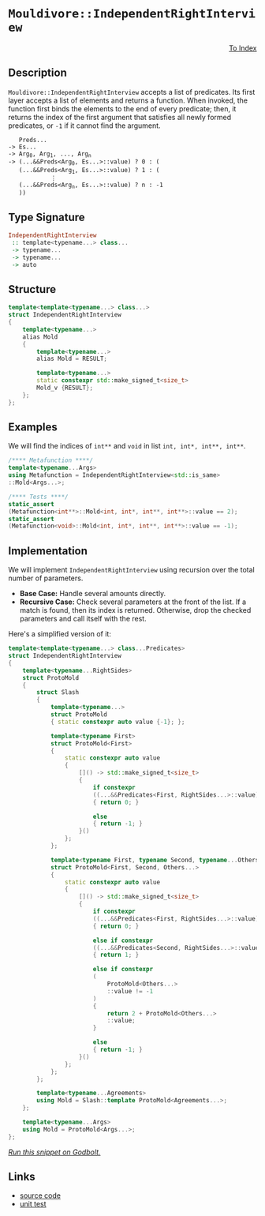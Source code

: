 <!-- Copyright 2024 Feng Mofan
SPDX-License-Identifier: Apache-2.0 -->

# `Mouldivore::IndependentRightInterview`

<p style='text-align: right;'><a href="../../../facilities/metafunctions.md#mouldivore-independent-right-interview">To Index</a></p>

## Description

`Mouldivore::IndependentRightInterview` accepts a list of predicates.
Its first layer accepts a list of elements and returns a function.
When invoked, the function first binds the elements to the end of every predicate;
then, it returns the index of the first argument that satisfies all newly formed predicates, or `-1` if it cannot find the argument.

<pre><code>   Preds...
-> Es...
-> Arg<sub>0</sub>, Arg<sub>1</sub>, ..., Arg<sub>n</sub>
-> (...&&Preds&lt;Arg<sub>0</sub>, Es...&gt;::value) ? 0 : (
   (...&&Preds&lt;Arg<sub>1</sub>, Es...&gt;::value) ? 1 : (
            &vellip;
   (...&&Preds&lt;Arg<sub>n</sub>, Es...&gt;::value) ? n : -1
   ))</code></pre>

## Type Signature

```Haskell
IndependentRightInterview
 :: template<typename...> class...
 -> typename...
 -> typename...
 -> auto
```

## Structure

```C++
template<template<typename...> class...>
struct IndependentRightInterview
{
    template<typename...>
    alias Mold
    {
        template<typename...>
        alias Mold = RESULT;

        template<typename...>
        static constexpr std::make_signed_t<size_t>
        Mold_v {RESULT};
    };  
};
```

## Examples

We will find the indices of `int**` and `void` in list `int, int*, int**, int**`.

```C++
/**** Metafunction ****/
template<typename...Args>
using Metafunction = IndependentRightInterview<std::is_same>
::Mold<Args...>;

/**** Tests ****/
static_assert
(Metafunction<int**>::Mold<int, int*, int**, int**>::value == 2);
static_assert
(Metafunction<void>::Mold<int, int*, int**, int**>::value == -1);
```

## Implementation

We will implement `IndependentRightInterview` using recursion over the total number of parameters.

- **Base Case:** Handle several amounts directly.
- **Recursive Case:** Check several parameters at the front of the list.
If a match is found, then its index is returned.
Otherwise, drop the checked parameters and call itself with the rest.

Here's a simplified version of it:

```C++
template<template<typename...> class...Predicates>
struct IndependentRightInterview
{
    template<typename...RightSides>
    struct ProtoMold
    {
        struct Slash
        {
            template<typename...>
            struct ProtoMold
            { static constexpr auto value {-1}; };

            template<typename First>
            struct ProtoMold<First>
            {   
                static constexpr auto value 
                {
                    []() -> std::make_signed_t<size_t>
                    {
                        if constexpr 
                        ((...&&Predicates<First, RightSides...>::value))
                        { return 0; }

                        else
                        { return -1; }
                    }()
                };
            };

            template<typename First, typename Second, typename...Others>
            struct ProtoMold<First, Second, Others...>
            {   
                static constexpr auto value 
                {
                    []() -> std::make_signed_t<size_t>
                    {
                        if constexpr 
                        ((...&&Predicates<First, RightSides...>::value))
                        { return 0; }

                        else if constexpr 
                        ((...&&Predicates<Second, RightSides...>::value))
                        { return 1; }

                        else if constexpr
                        (
                            ProtoMold<Others...>
                            ::value != -1
                        )
                        { 
                            return 2 + ProtoMold<Others...>
                            ::value; 
                        }

                        else
                        { return -1; }
                    }()
                };
            };
        };

        template<typename...Agreements>
        using Mold = Slash::template ProtoMold<Agreements...>;
    };

    template<typename...Args>
    using Mold = ProtoMold<Args...>;
};
```

[*Run this snippet on Godbolt.*](https://godbolt.org/#z:OYLghAFBqd5QCxAYwPYBMCmBRdBLAF1QCcAaPECAMzwBtMA7AQwFtMQByARg9KtQYEAysib0QXACx8BBAKoBnTAAUAHpwAMvAFYTStJg1DIApACYAQuYukl9ZATwDKjdAGFUtAK4sGIAGz%2BpK4AMngMmAByPgBGmMQgAJzSAA6oCoRODB7evgFBaRmOAmER0SxxCcm2mPbFDEIETMQEOT5%2BgTV1WY3NBKVRsfFJ0gpNLW15nWN9A%2BWVIwCUtqhexMjsHAD0AFR7%2BweHRztbJhoAgrv7ANQAIpgprozIeJgK1wenF1fHv4df5zOgLMAGZwshvFhriYQW5kGN0FgqDDsEDzGCGBCvFCYW4CABPR4AfQIxCYhAUKLR3z%2BtP%2BQJ%2BO2uAEkWCl6GxBEx6h99gDGXS/gCgQRMGyDKLcaLxdzMFLCYxWJgAHSqlHXCFMBQKVXK5TETD4USiykg1EXMbELwOFkMLCPO2MAgAJTwwAQBGZgniADdXgB3NEAdisF2u4eu0vZsvlDqVutd7uEeCwpvN5wj10t1oI131qCIAFlPOggZmTCGy5mI9mbUIDAoEFXq9DK2GW9WoxK5bCCXG2Lqqe2OzXSTm88QC6hi7RS8OR62LFmmo5kBqBGNMKoUsRrkwvERrj6xF5MIuALRcCu3GFL6%2B36kZhfhrsx3sK5hsa4AMTwxDGQ5Ps%2Bta5vmRYlriv7/gQgHPuGFZLvB85wcu3J4GuaAMJu267vuh7Ht4Z7Nihi7ESREYmAArFYlG3BAizXOe6oIiAIAsEwADWmBEhkwAROgJK4hkABe3EwWaZHkaRyFSZmeBUOuWGijh0IybJ4ZQIOZj%2BOY/j6oa6GyqabhQWMpDXImHpCCmbyDmarEEaeiyLJJ6mLtcBoEGsDDXBot6tjeFyueptRKMFskIR5mBecQPmXv595qSR170eFHb3iCoZAQuGVZWlL5itGkrvv2Z6mQQ5l9oqX5CJgmHoJVH7xqqADyBAIPEab5cuVo2mB04QbC5XmbV9XmW1HX/nZ6YoZFSHZShMyrop2E7nuB6oEeJ5EUlI4Id1e3UVRdEMUxZrLugrHsVxPFuvxgmwiJYmwW50kLa98krcpa0HXBmlqtpun6UaRmQX%2BZkWW6Vk2Tqar2SAjmYM5v3PpFnneb5CVBoFgK7VJoVnp9mGrbuKMLv9yq6UDBogyauKjQIDWQ0m1mptNDnbcjePkWj0UY1emUBY%2Br3VgT1xExu33EGTI4QDLcH9TOpawhNnXTfLz4c4R1xgGAMK3IxV7cyRLnG7NIaqe9IvhujsXXGY0KWBOU5K7iqtTXDM3Wy2WunglZtwYluNWyFtBhQHqMW7bcUC3e2MawFqUR0LmXdblwXp0FSWvsVeJNQOqrnMABpik6XVJV4GRGNcSvQiCBv1lqSAgDnZ6K4NbhFyXnIELDlMSan86Z8Hmat7G1UqoXxDAOX2WV%2BEwA1yWdcG%2B3s64uc0991Sg%2BAvHu8MoK9I0jc2CqKw7Jnp8h9H3yj6MjX0VMFQXiYjy18XGPJUT7qm8z4B89q6Fifi/N%2BWQV62ntE8QQllPTemIH6TAgZHoEEuiAPACgeJKkAqxV2sI/7bwHnlE%2BexrgABU3i915HsAES10JEi1EoFoQIIDAKaKAhwWRcThAIHsFEuCO48PMjwnYwjBB7DEbwnY/CEbbRXvre2Lld50OQAw7U8QYIXFYSA1%2BnCBC4h9KgFMMi8FuCEeLcRkiJEWKkTIxG8j66GyURYDgyxaCcEorwPwHAtCkFQJwNw1hrBZlWOsIioIeCkAIJoVxywOIgEopIZUGgAAcZgzCJESFwSiqSUlcCDEGaQ7iOCSF4CwCQGgNCkG8b4/xHBeAKBAFU6JPjXGkDgLAGAiAQCrAICkA85BKBoDZHQeIkQlScFUCk/w55/CSGuMAZAa4pDKjMLwAyRBiApj0PwQQIgxDsCkDIQQigVDqFaaQXQXBSD%2BjJCkTgPA3EeK8TEvxnAWoHn6bmVACkpkzLmQspZ1wVkOwgB4EZ9BSYRMWLwFpWhlgQCQMMlIoyyAUAgMi1FIBgBSDMHwOgop/yUBiK8mI4Rmj4gebwMlzBiD4hajEbQdUWmROGT3FqDBaCUouVgGIXhgBuDEGHKlpAsDsSMOIHlf5mV4B9G8V5W46oHk2JEnhtRXm0DwDEMkdKPBYFeaSPA5TuC8DlcQGI6RMD3HFcATVRgYnLCoAYGeAA1AMLUHQit2cIUQ4gjnetOWoV5Vz9CGGMEEyw%2BgtWNMgMsVAKR6iNI4OeBE%2BtTCWGsGYWpZqtmpngMsOwMrnAQFcJMPw1zQjhEGBUYY1zCiZAEGWvQ9b6hzCGAka5ha9ENHGK0Tw7Q9BdvqL0Fobaa0dtsL2ptnbe1joWFwAtoSNgSCeRwTx1TXl1OuH82Z8zFnLKSaC3AhASCOxBAu2FDrlgdSYFgBI9FSDxMkCCZUiQQSFI0JIMwkh/CVMov4RI%2BhOClNIOU89yp/BcH8CkxIeT/CJOyW%2BoINTeB1IaU0qJDr2ldMRT0z5Az0WYsheMtgnBmgsB9EGc8TANQGGrlwRIyouDJPWfgTZ2zrnev2X66QAalBBouboPFtymD3JNau9dKG3kcA%2BX0g81wfnbumbu2jYbgWMeYxoa4YLUAQviGeswMLMOtIRUi3TKLIWDIxeZrFmojAMa4FUmgtBCWNIgCSi5NKKUiq83ShlTKHAirZU6DlXLXm8v5YK2gwqTWirFGGyVvj8AGk4XKpNvjFXIGVSKtVxTfGau1RSvVmxfGGuNZEs1FqlDWoSwvLDTqmCuvdZ62LXHfWHN47IQN5zfFCdDfa9NVhI0FZjQ%2B%2BNibOAptQWmiNFgs2oZzTDfNXQi1%2BBLXaadwQ7RztraQFtWRNv7ZKFW%2BYu2h09Cnf2vInbairZHf0E77bB2XdyOWydsxHvjpXSsNYy6F1AbXS8i5W6d0Ars4vBjTHknaePZss9F7jPwuvZgW9wwH3FJA2Bxjn6gyUUSAUkEX6f2SGuVJtDtgMNwraR07pvSvlWaI2MiZHByMApYAoH0a4fSQ%2B7GMVjJ7c07NkNxjrxz5D8Z6zoEAIIbl3KpRJoHtT3n4e%2Bb8tnHOuc86MrmHTemoUghBEZqnpmUA2cs4Rs3wxOcpBSESbniQiS84IESVQcz8Uuc6sS0l5K6U%2BZ9/SxlzKgu6fZZy7lSXMB8oFUKpNkSxUJZK7wZLMq0sKtUEq0UOXvR5d4AVnV%2BJisGq2eV018QqtWvixKurJm%2BDOoUG6pBHrGBeuF%2B1iQnWTkS%2BDdL/r4aM3Dejct8bWQk1bBYoNzN2b4i5vlbGlb3aXAbau29ytZQnt1vSA27Iy/m2b9bZ9%2Bd8/h0vYHTd7oAh7s7YnTMCYO%2BZ0fbX19/7Cgl2HIVxu4HnBt3q850eLXJoddYdT10QEdjdkdUd71V1McQAMllQDdKIckSdKkDcgxoMP8ld6kKdmkr1H0QBJBKJX18kgxKkUlJAskuA0ltIAcQRFdUNOBL0TNV01l0C6DMCwDSAzUMhnBJAgA%3D)

## Links

- [source code](../../../../conceptrodon/mouldivore/independent_right_interview.hpp)
- [unit test](../../../../tests/unit/metafunctions/mouldivore/independent_right_interview.test.hpp)
